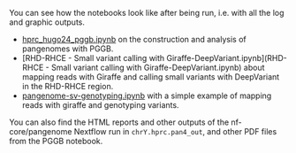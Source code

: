 You can see how the notebooks look like after being run, i.e. with all the log and graphic outputs.

- [hprc_hugo24_pggb.ipynb](hprc_hugo24_pggb.ipynb) on the construction and analysis of pangenomes with PGGB.
- [RHD-RHCE - Small variant calling with Giraffe-DeepVariant.ipynb](RHD-RHCE - Small variant calling with Giraffe-DeepVariant.ipynb) about mapping reads with Giraffe and calling small variants with DeepVariant in the RHD-RHCE region.
- [pangenome-sv-genotyping.ipynb](pangenome-sv-genotyping.ipynb) with a simple example of mapping reads with giraffe and genotyping variants.

You can also find the HTML reports and other outputs of the nf-core/pangenome Nextflow run in `chrY.hprc.pan4_out`, and other PDF files from the PGGB notebook.
